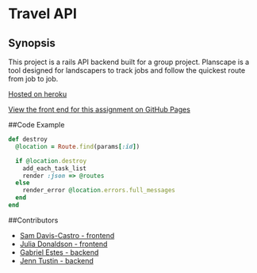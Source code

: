 # Travel API

## Synopsis

This project is a rails API backend built for a group project. Planscape is a tool designed for landscapers to track jobs and follow the quickest route from job to job.

[Hosted on heroku](https://shielded-atoll-99970.herokuapp.com/)

[View the front end for this assignment on GitHub Pages](https://donaldsonjulia.github.io/TIY-Planscape/)



##Code Example
```ruby
def destroy
  @location = Route.find(params[:id])

  if @location.destroy
    add_each_task_list
    render :json => @routes
  else
    render_error @location.errors.full_messages
  end
end
```

##Contributors

* [Sam Davis-Castro - frontend](https://github.com/SamPlifier)
* [Julia Donaldson - frontend](https://github.com/donaldsonjulia)
* [Gabriel Estes - backend](https://github.com/gabrielestes)
* [Jenn Tustin - backend](https://github.com/jennt)
